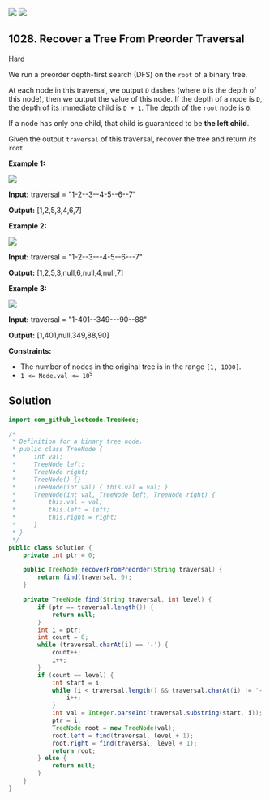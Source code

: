 [![](https://img.shields.io/github/stars/javadev/LeetCode-in-Java?label=Stars&style=flat-square)](https://github.com/javadev/LeetCode-in-Java)
[![](https://img.shields.io/github/forks/javadev/LeetCode-in-Java?label=Fork%20me%20on%20GitHub%20&style=flat-square)](https://github.com/javadev/LeetCode-in-Java/fork)

## 1028\. Recover a Tree From Preorder Traversal

Hard

We run a preorder depth-first search (DFS) on the `root` of a binary tree.

At each node in this traversal, we output `D` dashes (where `D` is the depth of this node), then we output the value of this node. If the depth of a node is `D`, the depth of its immediate child is `D + 1`. The depth of the `root` node is `0`.

If a node has only one child, that child is guaranteed to be **the left child**.

Given the output `traversal` of this traversal, recover the tree and return _its_ `root`.

**Example 1:**

![](https://assets.leetcode.com/uploads/2019/04/08/recover-a-tree-from-preorder-traversal.png)

**Input:** traversal = "1-2--3--4-5--6--7"

**Output:** [1,2,5,3,4,6,7]

**Example 2:**

![](https://assets.leetcode.com/uploads/2019/04/11/screen-shot-2019-04-10-at-114101-pm.png)

**Input:** traversal = "1-2--3---4-5--6---7"

**Output:** [1,2,5,3,null,6,null,4,null,7]

**Example 3:**

![](https://assets.leetcode.com/uploads/2019/04/11/screen-shot-2019-04-10-at-114955-pm.png)

**Input:** traversal = "1-401--349---90--88"

**Output:** [1,401,null,349,88,90]

**Constraints:**

*   The number of nodes in the original tree is in the range `[1, 1000]`.
*   <code>1 <= Node.val <= 10<sup>9</sup></code>

## Solution

```java
import com_github_leetcode.TreeNode;

/*
 * Definition for a binary tree node.
 * public class TreeNode {
 *     int val;
 *     TreeNode left;
 *     TreeNode right;
 *     TreeNode() {}
 *     TreeNode(int val) { this.val = val; }
 *     TreeNode(int val, TreeNode left, TreeNode right) {
 *         this.val = val;
 *         this.left = left;
 *         this.right = right;
 *     }
 * }
 */
public class Solution {
    private int ptr = 0;

    public TreeNode recoverFromPreorder(String traversal) {
        return find(traversal, 0);
    }

    private TreeNode find(String traversal, int level) {
        if (ptr == traversal.length()) {
            return null;
        }
        int i = ptr;
        int count = 0;
        while (traversal.charAt(i) == '-') {
            count++;
            i++;
        }
        if (count == level) {
            int start = i;
            while (i < traversal.length() && traversal.charAt(i) != '-') {
                i++;
            }
            int val = Integer.parseInt(traversal.substring(start, i));
            ptr = i;
            TreeNode root = new TreeNode(val);
            root.left = find(traversal, level + 1);
            root.right = find(traversal, level + 1);
            return root;
        } else {
            return null;
        }
    }
}
```